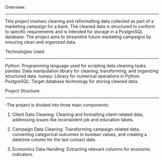 Overview:
_________
This project involves cleaning and reformatting data collected as part of a marketing campaign for a bank. The cleaned data is structured to conform to specific requirements and is intended for storage in a PostgreSQL database. The project aims to streamline future marketing campaigns by ensuring clean and organized data.

Technologies Used:
__________________
Python: Programming language used for scripting data cleaning tasks.
pandas: Data manipulation library for cleaning, transforming, and organizing structured data.
numpy: Library for numerical operations in Python.
PostgreSQL: Target database technology for storing cleaned data.

Project Structure:
__________________
-The project is divided into three main components:

1) Client Data Cleaning:
Cleaning and formatting client-related data, addressing issues like inconsistent job and education labels.

2) Campaign Data Cleaning:
Transforming campaign-related data, converting categorical outcomes to boolean values, and creating a datetime column for the last contact date.

3) Economics Data Handling:
Extracting relevant columns for economic indicators.
